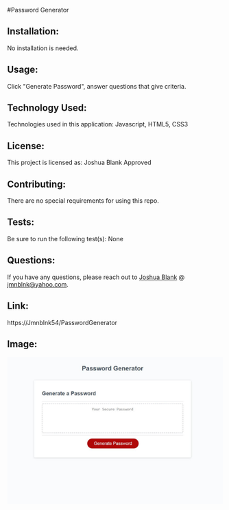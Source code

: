 #Password Generator

## Installation: 

No installation is needed.
    
## Usage: 
    
Click "Generate Password", answer questions that give criteria.

## Technology Used: 
    
Technologies used in this application: Javascript, HTML5, CSS3
    
## License: 
    
This project is licensed as: Joshua Blank Approved
    
## Contributing: 

There are no special requirements for using this repo.
    
## Tests: 

Be sure to run the following test(s): None
    
## Questions: 
    
If you have any questions, please reach out to [Joshua Blank](https://github.com/Jmnblnk54) @ jmnblnk@yahoo.com.

## Link: 

https://Jmnblnk54/PasswordGenerator

## Image:

![](assets/PasswordGenerator.jpg)
